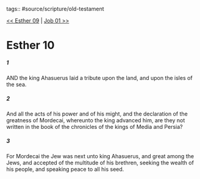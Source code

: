 tags:: #source/scripture/old-testament

[<< Esther 09](old-testament/17_Esther/Esther_09.md) | [Job 01 >>](old-testament/18_Job/Job_01.md)

# Esther 10

##### 1

AND the king Ahasuerus laid a tribute upon the land, and upon the isles of the sea.

##### 2

And all the acts of his power and of his might, and the declaration of the greatness of Mordecai, whereunto the king advanced him, are they not written in the book of the chronicles of the kings of Media and Persia?

##### 3

For Mordecai the Jew was next unto king Ahasuerus, and great among the Jews, and accepted of the multitude of his brethren, seeking the wealth of his people, and speaking peace to all his seed.

